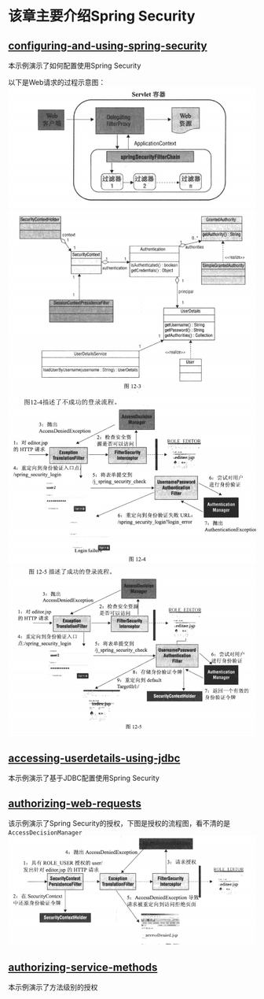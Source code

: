 # 该章主要介绍Spring Security
## [configuring-and-using-spring-security](configuring-and-using-spring-security)
本示例演示了如何配置使用Spring Security

以下是Web请求的过程示意图：
![img.png](img.png)
![img_1.png](img_1.png)
![img_2.png](img_2.png)
![img_3.png](img_3.png)
## [accessing-userdetails-using-jdbc](accessing-userdetails-using-jdbc)
本示例演示了基于JDBC配置使用Spring Security
## [authorizing-web-requests](authorizing-web-requests)
该示例演示了Spring Security的授权，下图是授权的流程图，看不清的是`AccessDecisionManager`
![img_4.png](img_4.png)
## [authorizing-service-methods](authorizing-service-methods)
本示例演示了方法级别的授权
